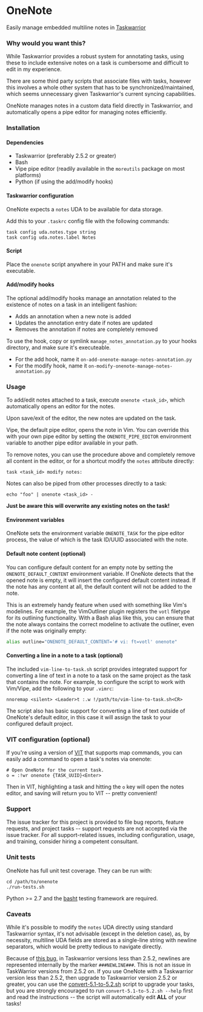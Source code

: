 # OneNote
Easily manage embedded multiline notes in [Taskwarrior](https://taskwarrior.org)

### Why would you want this?

While Taskwarrior provides a robust system for annotating tasks, using these
to include extensive notes on a task is cumbersome and difficult to edit in my
experience.

There are some third party scripts that associate files with tasks, however
this involves a whole other system that has to be synchronized/maintained,
which seems unnecessary given Taskwarrior's current syncing capabilities.

OneNote manages notes in a custom data field directly in Taskwarrior, and
automatically opens a pipe editor for managing notes efficiently.

### Installation

#### Dependencies

 * Taskwarrior (preferably 2.5.2 or greater)
 * Bash
 * Vipe pipe editor (readily available in the ```moreutils``` package on most platforms)
 * Python (if using the add/modify hooks)

#### Taskwarrior configuration

OneNote expects a ```notes``` UDA to be available for data storage.

Add this to your ```.taskrc``` config file with the following commands:

```
task config uda.notes.type string
task config uda.notes.label Notes
```

#### Script

Place the ```onenote``` script anywhere in your PATH and make sure it's
executable.

#### Add/modify hooks

The optional add/modify hooks manage an annotation related to the existence of
notes on a task in an intelligent fashion:

 * Adds an annotation when a new note is added
 * Updates the annotation entry date if notes are updated
 * Removes the annotation if notes are completely removed

To use the hook, copy or symlink ```manage_notes_annotation.py``` to your
hooks directory, and make sure it's executeable.

 * For the add hook, name it ```on-add-onenote-manage-notes-annotation.py```
 * For the modify hook, name it ```on-modify-onenote-manage-notes-annotation.py```

### Usage

To add/edit notes attached to a task, execute ```onenote <task_id>```, which
automatically opens an editor for the notes.

Upon save/exit of the editor, the new notes are updated on the task.

Vipe, the default pipe editor, opens the note in Vim. You can override this
with your own pipe editor by setting the ```ONENOTE_PIPE_EDITOR``` environment
variable to another pipe editor available in your path.

To remove notes, you can use the procedure above and completely remove all
content in the editor, or for a shortcut modify the
```notes``` attribute directly:

```
task <task_id> modify notes:
```

Notes can also be piped from other processes directly to a task:

```
echo "foo" | onenote <task_id> -
```

**Just be aware this will overwrite any existing notes on the task!**

#### Environment variables

OneNote sets the environment variable ```ONENOTE_TASK``` for the pipe editor
process, the value of which is the task ID/UUID associated with the note.

#### Default note content (optional)

You can configure default content for an empty note by setting the
```ONENOTE_DEFAULT_CONTENT``` environment variable. If OneNote detects that
the opened note is empty, it will insert the configured default content
instead. If the note has any content at all, the default content will not be
added to the note.

This is an extremely handy feature when used with something like Vim's
modelines. For example, the VimOutliner plugin registers the ```votl```
filetype for its outlining functionality. With a Bash alias like this, you can
ensure that the note always contains the correct modeline to activate the
outliner, even if the note was originally empty:

```sh
alias outline="ONENOTE_DEFAULT_CONTENT='# vi: ft=votl' onenote"
```

#### Converting a line in a note to a task (optional)

The included ```vim-line-to-task.sh``` script provides integrated support for
converting a line of text in a note to a task on the same project as the task
that contains the note. For example, to configure the script to work with
Vim/Vipe, add the following to your ```.vimrc```:

```vimrc
nnoremap <silent> <Leader>t :.w !/path/to/vim-line-to-task.sh<CR>
```

The script also has basic support for converting a line of text outside of
OneNote's default editor, in this case it will assign the task to your configured
default project.

### VIT configuration (optional)

If you're using a version of [VIT](https://github.com/vit-project/vit) that
supports map commands, you can easily add a command to open a task's notes via
onenote:

```dosini
# Open OneNote for the current task.
o = :!wr onenote {TASK_UUID}<Enter>
```

Then in VIT, highlighting a task and hitting the ```o``` key will open the
notes editor, and saving will return you to VIT -- pretty convenient!

### Support

The issue tracker for this project is provided to file bug reports, feature
requests, and project tasks -- support requests are not accepted via the issue
tracker. For all support-related issues, including configuration, usage, and
training, consider hiring a competent consultant.

### Unit tests

OneNote has full unit test coverage. They can be run with:

```
cd /path/to/onenote
./run-tests.sh
```

Python >= 2.7 and the [basht](https://github.com/progrium/basht) testing
framework are required.

### Caveats

While it's possible to modify the ```notes``` UDA directly using standard
Taskwarrior syntax, it's not advisable (except in the deletion case), as, by
necessity, multiline UDA fields are stored as a single-line string with newline
separators, which would be pretty tedious to navigate directly.

Because of
[this bug](https://github.com/GothenburgBitFactory/taskwarrior/issues/2107),
in Taskwarrior versions less than 2.5.2, newlines are represented internally by the marker
```###NEWLINE###```. This is not an issue in TaskWarrior versions from 2.5.2 on.
If you use OneNote with a Taskwarrior version less than 2.5.2, then
upgrade to Taskwarrior version 2.5.2 or greater, you can use the
[convert-5.1-to-5.2.sh](convert-5.1-to-5.2.sh) script to upgrade your tasks, but you are
strongly encouraged to run ```convert-5.1-to-5.2.sh --help``` first and read the
instructions -- the script will automatically edit **ALL** of your tasks!
